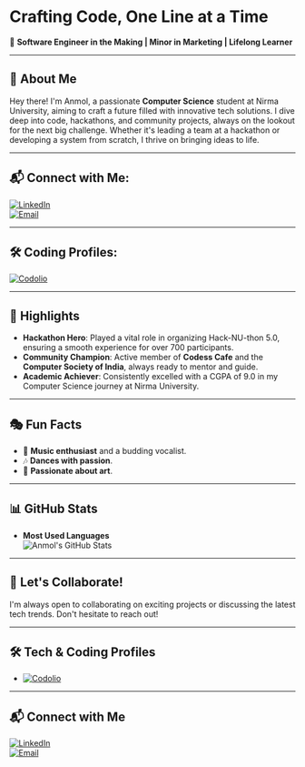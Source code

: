 #  Crafting Code, One Line at a Time

🌟 **Software Engineer in the Making | Minor in Marketing | Lifelong Learner**

---

## 🚀 About Me

Hey there! I'm Anmol, a passionate **Computer Science** student at Nirma University, aiming to craft a future filled with innovative tech solutions. I dive deep into code, hackathons, and community projects, always on the lookout for the next big challenge. Whether it's leading a team at a hackathon or developing a system from scratch, I thrive on bringing ideas to life.

---

## 📬 Connect with Me:

[![LinkedIn](https://img.shields.io/badge/-LinkedIn-blue?style=flat&logo=Linkedin&logoColor=white)](https://www.linkedin.com/in/anmol-panjwani-984995251/)  
[![Email](https://img.shields.io/badge/-Email-D14836?style=flat&logo=Gmail&logoColor=white)](mailto:your-email@example.com)  


---

## 🛠️ Coding Profiles:
[![Codolio](https://img.shields.io/badge/-Codolio-1DB954?style=flat&logo=Codolio&logoColor=white)](https://codolio.com/profile/ap)

---

## 🌟 Highlights

- **Hackathon Hero**: Played a vital role in organizing Hack-NU-thon 5.0, ensuring a smooth experience for over 700 participants.
- **Community Champion**: Active member of **Codess Cafe** and the **Computer Society of India**, always ready to mentor and guide.
- **Academic Achiever**: Consistently excelled with a CGPA of 9.0 in my Computer Science journey at Nirma University.

---

## 🎭 Fun Facts

- 🎸 **Music enthusiast** and a budding vocalist.
- 🎶 **Dances with passion**.
- 🎨 **Passionate about art**.

---


## 📊 GitHub Stats

- **Most Used Languages**  
![Anmol's GitHub Stats](https://github-readme-stats.vercel.app/api/top-langs/?username=anmolp-03&layout=compact&theme=default)

---

## 🤝 Let's Collaborate!

I'm always open to collaborating on exciting projects or discussing the latest tech trends. Don't hesitate to reach out!


---

## 🛠️ Tech & Coding Profiles

- [![Codolio](https://img.shields.io/badge/-Codolio-1DB954?style=flat&logo=Codolio&logoColor=white)](https://codolio.com/profile/ap)

---


## 📬 Connect with Me

[![LinkedIn](https://img.shields.io/badge/-LinkedIn-blue?style=flat&logo=Linkedin&logoColor=white)](https://www.linkedin.com/in/anmol-panjwani-984995251/)  
[![Email](https://img.shields.io/badge/-Email-D14836?style=flat&logo=Gmail&logoColor=white)](mailto:your-email@example.com)  
